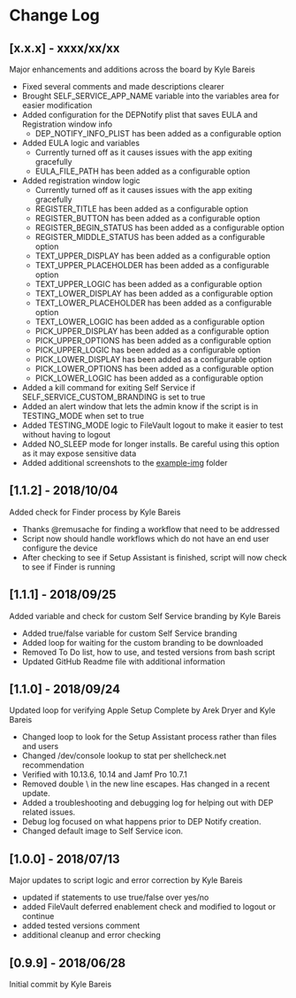 # Change Log

## [x.x.x] - xxxx/xx/xx

Major enhancements and additions across the board by Kyle Bareis

* Fixed several comments and made descriptions clearer
* Brought SELF_SERVICE_APP_NAME variable into the variables area for easier modification
* Added configuration for the DEPNotify plist that saves EULA and Registration window info
  * DEP_NOTIFY_INFO_PLIST has been added as a configurable option
* Added EULA logic and variables
  * Currently turned off as it causes issues with the app exiting gracefully
  * EULA_FILE_PATH has been added as a configurable option
* Added registration window logic
  * Currently turned off as it causes issues with the app exiting gracefully
  * REGISTER_TITLE has been added as a configurable option
  * REGISTER_BUTTON has been added as a configurable option
  * REGISTER_BEGIN_STATUS has been added as a configurable option
  * REGISTER_MIDDLE_STATUS has been added as a configurable option
  * TEXT_UPPER_DISPLAY has been added as a configurable option
  * TEXT_UPPER_PLACEHOLDER has been added as a configurable option
  * TEXT_UPPER_LOGIC has been added as a configurable option
  * TEXT_LOWER_DISPLAY has been added as a configurable option
  * TEXT_LOWER_PLACEHOLDER has been added as a configurable option
  * TEXT_LOWER_LOGIC has been added as a configurable option
  * PICK_UPPER_DISPLAY has been added as a configurable option
  * PICK_UPPER_OPTIONS has been added as a configurable option
  * PICK_UPPER_LOGIC has been added as a configurable option
  * PICK_LOWER_DISPLAY has been added as a configurable option
  * PICK_LOWER_OPTIONS has been added as a configurable option
  * PICK_LOWER_LOGIC has been added as a configurable option
* Added a kill command for exiting Self Service if SELF_SERVICE_CUSTOM_BRANDING is set to true
* Added an alert window that lets the admin know if the script is in TESTING_MODE when set to true
* Added TESTING_MODE logic to FileVault logout to make it easier to test without having to logout
* Added NO_SLEEP mode for longer installs. Be careful using this option as it may expose sensitive data
* Added additional screenshots to the [example-img](example-img) folder

## [1.1.2] - 2018/10/04

Added check for Finder process by Kyle Bareis

* Thanks @remusache for finding a workflow that need to be addressed
* Script now should handle workflows which do not have an end user configure the device
* After checking to see if Setup Assistant is finished, script will now check to see if Finder is running

## [1.1.1] - 2018/09/25

Added variable and check for custom Self Service branding by Kyle Bareis

* Added true/false variable for custom Self Service branding
* Added loop for waiting for the custom branding to be downloaded
* Removed To Do list, how to use, and tested versions from bash script
* Updated GitHub Readme file with additional information

## [1.1.0] - 2018/09/24

Updated loop for verifying Apple Setup Complete by Arek Dryer and Kyle Bareis

* Changed loop to look for the Setup Assistant process rather than files and users
* Changed /dev/console lookup to stat per shellcheck.net recommendation
* Verified with 10.13.6, 10.14 and Jamf Pro 10.7.1
* Removed double \\ in the new line escapes. Has changed in a recent update.
* Added a troubleshooting and debugging log for helping out with DEP related issues.
* Debug log focused on what happens prior to DEP Notify creation.
* Changed default image to Self Service icon.

## [1.0.0] - 2018/07/13

Major updates to script logic and error correction by Kyle Bareis

* updated if statements to use true/false over yes/no
* added FileVault deferred enablement check and modified to logout or continue
* added tested versions comment
* additional cleanup and error checking

## [0.9.9] - 2018/06/28

Initial commit by Kyle Bareis
